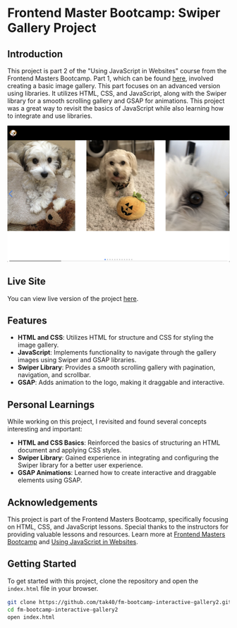 # Frontend Master Bootcamp: Swiper Gallery Project

## Introduction

This project is part 2 of the "Using JavaScript in Websites" course from the Frontend Masters Bootcamp. Part 1, which can be found [here](https://github.com/tak40/fm-bootcamp-interactive), involved creating a basic image gallery. This part focuses on an advanced version using libraries. It utilizes HTML, CSS, and JavaScript, along with the Swiper library for a smooth scrolling gallery and GSAP for animations. This project was a great way to revisit the basics of JavaScript while also learning how to integrate and use libraries.

![Screenshot](assets/images/screenshot.png)

## Live Site

You can view live version of the project [here](https://swiper-gallery-project.netlify.app/).

## Features

- **HTML and CSS**: Utilizes HTML for structure and CSS for styling the image gallery.
- **JavaScript**: Implements functionality to navigate through the gallery images using Swiper and GSAP libraries.
- **Swiper Library**: Provides a smooth scrolling gallery with pagination, navigation, and scrollbar.
- **GSAP**: Adds animation to the logo, making it draggable and interactive.

## Personal Learnings

While working on this project, I revisited and found several concepts interesting and important:

- **HTML and CSS Basics**: Reinforced the basics of structuring an HTML document and applying CSS styles.
- **Swiper Library**: Gained experience in integrating and configuring the Swiper library for a better user experience.
- **GSAP Animations**: Learned how to create interactive and draggable elements using GSAP.

## Acknowledgements

This project is part of the Frontend Masters Bootcamp, specifically focusing on HTML, CSS, and JavaScript lessons. Special thanks to the instructors for providing valuable lessons and resources. Learn more at [Frontend Masters Bootcamp](https://frontendmasters.com/bootcamp/) and [Using JavaScript in Websites](https://frontendmasters.com/bootcamp/javascript-in-websites/).

## Getting Started

To get started with this project, clone the repository and open the `index.html` file in your browser.

```sh
git clone https://github.com/tak40/fm-bootcamp-interactive-gallery2.git
cd fm-bootcamp-interactive-gallery2
open index.html
```
